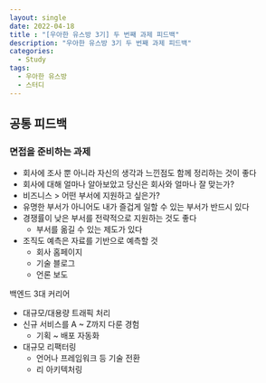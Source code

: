 ```yaml
---
layout: single
date: 2022-04-18
title : "[우아한 유스방 3기] 두 번째 과제 피드백"
description: "우아한 유스방 3기 두 번째 과제 피드백"
categories:
  - Study
tags:
  - 우아한 유스방
  - 스터디
---
```


## 공통 피드백

### 면접을 준비하는 과제
* 회사에 조사 뿐 아니라 자신의 생각과 느낀점도 함께 정리하는 것이 좋다
* 회사에 대해 얼마나 알아보았고 당신은 회사와 얼마나 잘 맞는가?
* 비즈니스 > 어떤 부서에 지원하고 싶은가?
* 유명한 부서가 아니어도 내가 즐겁게 일할 수 있는 부서가 반드시 있다
* 경쟁률이 낮은 부서를 전략적으로 지원하는 것도 좋다
  * 부서를 옮길 수 있는 제도가 있다
* 조직도 예측은 자료를 기반으로 예측할 것
  * 회사 홈페이지
  * 기술 블로그
  * 언론 보도

백엔드 3대 커리어
* 대규모/대용량 트래픽 처리
* 신규 서비스를 A ~ Z까지 다룬 경험
  * 기획 ~ 배포 자동화
* 대규모 리팩터링
  * 언어나 프레임워크 등 기술 전환
  * 리 아키텍처링